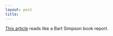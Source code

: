 ```yaml
---
layout: post
title: 
---
```


<a href="http://cbsnews.com/earlyshow/entertainment/celebspot/20010417probst_puppies.shtml">This article</a> reads like a Bart Simpson book report.
